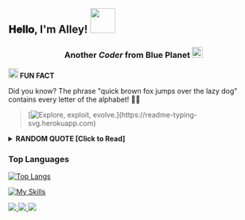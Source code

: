 <h2> 
 𝐇𝐞𝐥𝐥𝐨, I'm Alley! <img src="https://media.giphy.com/media/mGcNjsfWAjY5AEZNw6/giphy.gif" width="50"> 
</h2>
<h3 align="center">Another <i> Coder </i> from Blue Planet <img src="https://github.com/All3yp/All3yp/assets/29764688/690ff4d9-53ee-4ed8-bdad-b66b360339cc" width="22" />  </h3>

**<img src="https://emojis.slackmojis.com/emojis/images/1520808873/3643/cool-doge.gif?1520808873" width="20" /> FUN FACT**

Did you know? The phrase "quick brown fox jumps over the lazy dog" contains every letter of the alphabet! 🦊🐶

> [![Explore, exploit, evolve.](https://readme-typing-svg.herokuapp.com?font=Iosevka&size=20&color=00008B&left=true&width=410&height=45&lines=Explore,+exploit,+evolve.)](https://readme-typing-svg.herokuapp.com)

<details>
  <summary><b>RANDOM QUOTE [Click to Read]</b></summary>
  
  [![Readme Quotes](https://quotes-github-readme.vercel.app/api?type=horizontal&theme=dracula)](https://github.com/piyushsuthar/github-readme-quotes)
</details>


### Top Languages
[![Top Langs](https://github-readme-stats.vercel.app/api/top-langs/?username=all3yp&layout=compact)](https://github.com/anuraghazra/github-readme-stats)


<!--
<b>I do a postgraduate degree (graduate school) in Software Engineering at [UEL](https://portal.uel.br/home/) and also develop iOS Apps!</b> <img src="https://media.giphy.com/media/WUlplcMpOCEmTGBtBW/giphy.gif" width="40"> 

I am a scholar in the <b>Apple Developer Academy</b> program at IFCE and I'm worked with lots of Apple frameworks</b>. However, I am currently back as a scholarship holder in their residency program. <b>I've worked with UI/UX Design</b> too and have built prototypes both in <b>Sketch, Adobe XD</b> and other tools.

<!--I also cadet alumni at 42SP, one of the [top 10 institutions in the world](https://lnkd.in/dnbWAVg9).

<a href="https://github-readme-stats.vercel.app/">
 <img src="https://github-readme-stats.vercel.app/api?username=all3yp&show_icons=true&title_color=fff&icon_color=4476D7&text_color=9f9f9f&bg_color=151515" min-width="350px" max-width="350px" width="350px" align="right">
</a>

 <a href="https://github.com/all3yp/github-readme-stats">
 <img src="https://github-readme-stats.vercel.app/api/top-langs/?username=all3yp&layout=compact&theme=nord&langs_count=10" min-width="350px" max-width="350px" width="350px" align="right">
</a>

<b>I am passionate about solving problems and creating things with code, 
<br/>
mostly using Swift (or C/C++).</b>

Besides that,
I also have experience in <b>offensive and defensive information security</b>.
<br/>
<!--I speak <b>Spanish</b> fluently and I am currently working on my <b>English</b> too.
<br/> 
I have experience with <b>presentations in both Portuguese and English.</b>

I'm a <b>Capture The Flag (CTF)</b> player and skater in my free time too... 
<br/>-->

[![My Skills](https://skillicons.dev/icons?i=apple,c,cpp,flutter,rust,py)](https://skillicons.dev)

<a href="https://www.linkedin.com/in/alley-pereira/">
 <img src="https://img.shields.io/badge/LinkedIn-Alley-4476D7"> 
<a/>
<a href="https://medium.com/@alleypereira">
 <img src="https://img.shields.io/badge/medium-Alley-4476D7"> 
<a/>
<a href="https://app.hackthebox.com/profile/63790">
 <img src="https://img.shields.io/badge/hackthebox-Alley-4476D7"> 
<a/> 
<!--
<a href="https://www.hackerrank.com/AlleyPereira">
 <img src="https://img.shields.io/badge/hackerrank-Alley-4476D7"> 
<a/> -->
